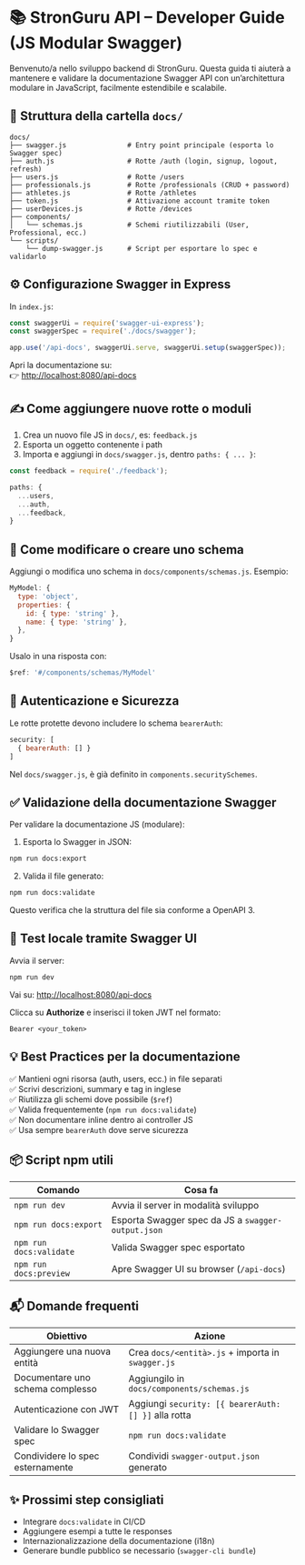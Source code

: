 # 📚 StronGuru API – Developer Guide (JS Modular Swagger)

Benvenuto/a nello sviluppo backend di StronGuru. Questa guida ti aiuterà a mantenere e validare la documentazione Swagger API con un’architettura modulare in JavaScript, facilmente estendibile e scalabile.

## 📁 Struttura della cartella `docs/`
```
docs/
├── swagger.js               # Entry point principale (esporta lo Swagger spec)
├── auth.js                  # Rotte /auth (login, signup, logout, refresh)
├── users.js                 # Rotte /users
├── professionals.js         # Rotte /professionals (CRUD + password)
├── athletes.js              # Rotte /athletes
├── token.js                 # Attivazione account tramite token
├── userDevices.js           # Rotte /devices
├── components/
│   └── schemas.js           # Schemi riutilizzabili (User, Professional, ecc.)
└── scripts/
    └── dump-swagger.js      # Script per esportare lo spec e validarlo
```

## ⚙️ Configurazione Swagger in Express

In `index.js`:
```js
const swaggerUi = require('swagger-ui-express');
const swaggerSpec = require('./docs/swagger');

app.use('/api-docs', swaggerUi.serve, swaggerUi.setup(swaggerSpec));
```
Apri la documentazione su:  
👉 [http://localhost:8080/api-docs](http://localhost:8080/api-docs)

## ✍️ Come aggiungere nuove rotte o moduli

1. Crea un nuovo file JS in `docs/`, es: `feedback.js`
2. Esporta un oggetto contenente i path
3. Importa e aggiungi in `docs/swagger.js`, dentro `paths: { ... }`:
```js
const feedback = require('./feedback');

paths: {
  ...users,
  ...auth,
  ...feedback,
}
```

## 🧩 Come modificare o creare uno schema

Aggiungi o modifica uno schema in `docs/components/schemas.js`. Esempio:
```js
MyModel: {
  type: 'object',
  properties: {
    id: { type: 'string' },
    name: { type: 'string' },
  },
}
```
Usalo in una risposta con:
```js
$ref: '#/components/schemas/MyModel'
```

## 🔐 Autenticazione e Sicurezza

Le rotte protette devono includere lo schema `bearerAuth`:
```js
security: [
  { bearerAuth: [] }
]
```
Nel `docs/swagger.js`, è già definito in `components.securitySchemes`.

## ✅ Validazione della documentazione Swagger

Per validare la documentazione JS (modulare):

1. Esporta lo Swagger in JSON:
```bash
npm run docs:export
```
2. Valida il file generato:
```bash
npm run docs:validate
```
Questo verifica che la struttura del file sia conforme a OpenAPI 3.

## 🧪 Test locale tramite Swagger UI

Avvia il server:
```bash
npm run dev
```
Vai su: [http://localhost:8080/api-docs](http://localhost:8080/api-docs)

Clicca su **Authorize** e inserisci il token JWT nel formato:
```
Bearer <your_token>
```

## 💡 Best Practices per la documentazione

✅ Mantieni ogni risorsa (auth, users, ecc.) in file separati  
✅ Scrivi descrizioni, summary e tag in inglese  
✅ Riutilizza gli schemi dove possibile (`$ref`)  
✅ Valida frequentemente (`npm run docs:validate`)  
✅ Non documentare inline dentro ai controller JS  
✅ Usa sempre `bearerAuth` dove serve sicurezza  

## 📦 Script npm utili

| Comando               | Cosa fa                                                |
|-----------------------|--------------------------------------------------------|
| `npm run dev`         | Avvia il server in modalità sviluppo                   |
| `npm run docs:export` | Esporta Swagger spec da JS a `swagger-output.json`    |
| `npm run docs:validate` | Valida Swagger spec esportato                         |
| `npm run docs:preview`  | Apre Swagger UI su browser (`/api-docs`)             |

## 📬 Domande frequenti

| Obiettivo                           | Azione                                                        |
|------------------------------------|---------------------------------------------------------------|
| Aggiungere una nuova entità        | Crea `docs/<entità>.js` + importa in `swagger.js`             |
| Documentare uno schema complesso   | Aggiungilo in `docs/components/schemas.js`                    |
| Autenticazione con JWT             | Aggiungi `security: [{ bearerAuth: [] }]` alla rotta         |
| Validare lo Swagger spec           | `npm run docs:validate`                                       |
| Condividere lo spec esternamente   | Condividi `swagger-output.json` generato                      |

## ✨ Prossimi step consigliati

- Integrare `docs:validate` in CI/CD  
- Aggiungere esempi a tutte le responses  
- Internazionalizzazione della documentazione (i18n)  
- Generare bundle pubblico se necessario (`swagger-cli bundle`)
